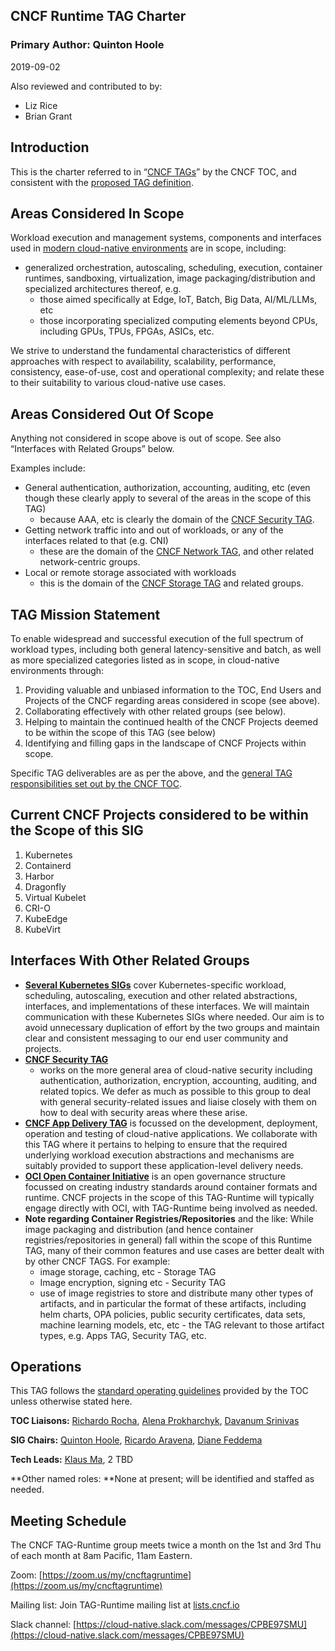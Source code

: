 ## CNCF Runtime TAG Charter


### Primary Author: Quinton Hoole

2019-09-02

Also reviewed and contributed to by:

*   Liz Rice
*   Brian Grant

## Introduction

This is the charter referred to in “[CNCF
TAGs](https://github.com/cncf/toc/blob/main/tags/cncf-tags.md#tag-charter)”
by the CNCF TOC, and consistent with the [proposed TAG
definition](https://github.com/cncf/toc/blob/main/tags/proposed.md).


## Areas Considered In Scope

Workload execution and management systems, components and interfaces
used in [modern cloud-native
environments](https://github.com/cncf/toc/blob/main/DEFINITION.md)
are in scope, including:



*   generalized orchestration, autoscaling, scheduling, execution, container
    runtimes, sandboxing, virtualization, image packaging/distribution and specialized architectures thereof, e.g. 
    *   those aimed specifically at Edge, IoT, Batch, Big Data, AI/ML/LLMs, etc
    *   those incorporating specialized computing elements beyond CPUs, including GPUs, TPUs, FPGAs, ASICs, etc.

We strive to understand the fundamental characteristics of different approaches with respect to availability,
scalability, performance, consistency, ease-of-use, cost and operational complexity; and relate these to their
suitability to various cloud-native use cases.


## Areas Considered Out Of Scope

Anything not considered in scope above is out of scope.  See also “Interfaces with Related Groups” below.

Examples include:

*   General authentication, authorization, accounting, auditing, etc (even though these clearly apply to several of the areas in the scope of this TAG)
    - because AAA, etc is clearly the domain of the [CNCF Security TAG](https://github.com/cncf/tag-security).
*   Getting network traffic into and out of workloads, or any of the interfaces related to that (e.g. CNI)
    - these are the domain of the [CNCF Network TAG](https://github.com/cncf/tag-network), and other related network-centric groups.  
*   Local or remote storage associated with workloads
     - this is the domain of the [CNCF Storage TAG](https://github.com/cncf/tag-storage) and related groups.


## TAG Mission Statement

To enable widespread and successful execution of the full spectrum of workload types,
including both general latency-sensitive and batch, as well as more specialized
categories listed as in scope, in cloud-native environments through:



1. Providing valuable and unbiased information to the TOC,
   End Users and Projects of the CNCF regarding areas considered in scope (see above).
2. Collaborating effectively with other related groups (see below).
3. Helping to maintain the continued health of the CNCF Projects deemed
   to be within the scope of this TAG (see below)
4. Identifying and filling gaps in the landscape of CNCF Projects within scope.

Specific TAG deliverables are as per the above, and the [general TAG responsibilities
set out by the CNCF TOC](https://github.com/cncf/toc/blob/main/tags/cncf-tags.md#responsibilities--empowerment-of-tags).


## Current CNCF Projects considered to be within the Scope of this SIG



1. Kubernetes
2. Containerd
3. Harbor
4. Dragonfly
5. Virtual Kubelet
6. CRI-O
7. KubeEdge
8. KubeVirt


## Interfaces With Other Related Groups



*   **[Several Kubernetes SIGs](https://github.com/kubernetes/community)**
    cover Kubernetes-specific workload, scheduling, autoscaling, execution
    and other related abstractions, interfaces, and implementations of
    these interfaces.  We will maintain communication with these Kubernetes
    SIGs where needed.  Our aim is to avoid unnecessary duplication of
    effort by the two groups and maintain clear and consistent messaging
    to our end user community and projects.
*   **[CNCF Security TAG](https://github.com/cncf/tag-security)**
    - works on the more general area of cloud-native security including
    authentication, authorization, encryption, accounting, auditing, and
    related topics.  We defer as much as possible to this group to deal
    with general security-related issues and liaise closely with them on
    how to deal with security areas where these arise.
*   **[CNCF App Delivery TAG](https://github.com/cncf/tag-app-delivery)**
    is focussed on the development, deployment, operation and testing of
    cloud-native applications.  We collaborate with this TAG where it
    pertains to helping to ensure that the required underlying workload
    execution abstractions and mechanisms are suitably provided to support
    these application-level delivery needs.
*   **[OCI Open Container Initiative](https://www.opencontainers.org/)**
    is an open governance structure focussed on creating industry standards
    around container formats and runtime. CNCF projects in the scope of
    this TAG-Runtime will typically engage directly with OCI, with TAG-Runtime
    being involved as needed.
*   **Note regarding Container Registries/Repositories** and the like:
    While image packaging and distribution (and hence container
    registries/repositories in general) fall within the scope of this
    Runtime TAG, many of their common features and use cases are better
    dealt with by other CNCF TAGS.  For example:
    *   image storage, caching, etc - Storage TAG
    *   Image encryption, signing etc - Security TAG
    *   use of image registries to store and distribute many other types
        of artifacts, and in particular the format of these artifacts,
	including helm charts, OPA policies, public security certificates,
	data sets, machine learning models, etc, etc - the TAG relevant to
	those artifact types, e.g. Apps TAG, Security TAG, etc.


## **Operations**

This TAG follows the [standard operating guidelines](https://github.com/cncf/toc/blob/main/tags/cncf-tags.md#operating-model)
provided by the TOC unless otherwise stated here.


**TOC Liaisons:**  [Richardo Rocha](https://twitter.com/ahcorporto), [Alena Prokharchyk](https://github.com/alena1108), [Davanum Srinivas](https://twitter.com/dims)

**SIG Chairs:** 
  [Quinton Hoole](https://github.com/quinton-hoole),
  [Ricardo Aravena](https://github.com/raravena80),
  [Diane Feddema](https://github.com/dfeddema)

**Tech Leads:** [Klaus Ma](http://www.klaus1982.cn/about/), 2 TBD

**Other named roles: **None at present; will be identified and staffed as needed.


## Meeting Schedule

The CNCF TAG-Runtime group meets twice a month on the 1st and 3rd Thu of
each month at 8am Pacific, 11am Eastern. 

Zoom: [https://zoom.us/my/cncftagruntime](https://zoom.us/my/cncftagruntime)

Mailing list: Join TAG-Runtime mailing list at [lists.cncf.io](https://lists.cncf.io)

Slack channel: [https://cloud-native.slack.com/messages/CPBE97SMU](https://cloud-native.slack.com/messages/CPBE97SMU)  
